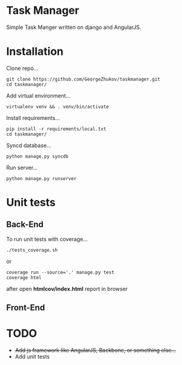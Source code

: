 # Task Manager
Simple Task Manger written on django and AngularJS.


# Installation


Clone repo...

    git clone https://github.com/GeorgeZhukov/taskmanager.git
    cd taskmanager/
    
Add virtual environment...
  
    virtualenv venv && . venv/bin/activate
    
Install requirements...
    
    pip install -r requirements/local.txt
    cd taskmanager/
    
Syncd database...

    python manage.py syncdb
    
Run server...

    python manage.py runserver

# Unit tests

## Back-End
To run unit tests with coverage...

    ./tests_coverage.sh

or

    coverage run --source='.' manage.py test
    coverage html

after open **htmlcov/index.html** report in browser

## Front-End
    
# TODO
- ~~Add js framework like AngularJS, Backbone, or something else...~~
- Add unit tests
